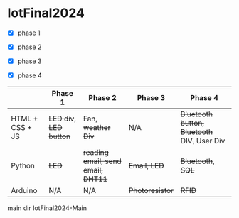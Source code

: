 # IotFinal2024

- [x] phase 1
- [x] phase 2
- [x] phase 3
- [x] phase 4


|   | Phase 1  |  Phase 2  |  Phase 3  |   Phase 4 |
|---|---|---|---|---|
| HTML + CSS + JS   |  ~~LED div~~,  ~~LED button~~   |  ~~Fan~~, ~~weather Div~~ |  N/A   |  ~~Bluetooth button, Bluetooth DIV,~~ ~~User Div~~   |
|  Python | ~~LED~~  | ~~reading email, send email, DHT11~~  |  ~~Email, LED~~ | ~~Bluetooth~~, ~~SQL~~ |
| Arduino  |  N/A  |  N/A  | ~~Photoresistor~~  |  ~~RFID~~ |


main dir
IotFinal2024-Main
